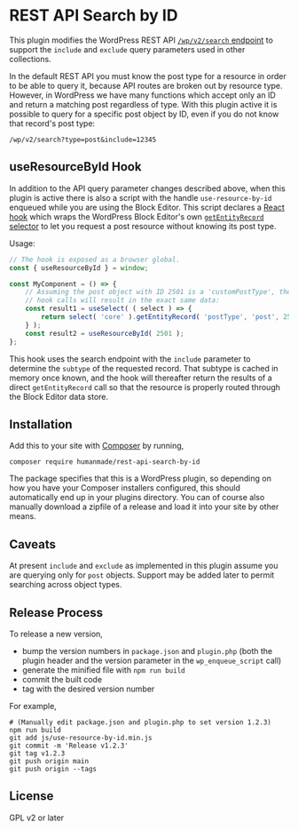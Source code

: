 # REST API Search by ID

This plugin modifies the WordPress REST API [`/wp/v2/search` endpoint](https://developer.wordpress.org/rest-api/reference/search-results/) to support the `include` and `exclude` query parameters used in other collections.

In the default REST API you must know the post type for a resource in order to be able to query it, because API routes are broken out by resource type. However, in WordPress we have many functions which accept only an ID and return a matching post regardless of type. With this plugin active it is possible to query for a specific post object by ID, even if you do not know that record's post type:

```
/wp/v2/search?type=post&include=12345
```

## useResourceById Hook

In addition to the API query parameter changes described above, when this plugin is active there is also a script with the handle `use-resource-by-id` enqueued while you are using the Block Editor. This script declares a [React hook](https://reactjs.org/docs/hooks-intro.html) which wraps the WordPress Block Editor's own [`getEntityRecord` selector](https://developer.wordpress.org/block-editor/reference-guides/data/data-core/#getentityrecord) to let you request a post resource without knowing its post type.

Usage:

```js
// The hook is exposed as a browser global.
const { useResourceById } = window;

const MyComponent = () => {
	// Assuming the post object with ID 2501 is a 'customPostType', these two
	// hook calls will result in the exact same data:
	const result1 = useSelect( ( select ) => {
		return select( 'core' ).getEntityRecord( 'postType', 'post', 2501 );
	} );
	const result2 = useResourceById( 2501 );
};
```

This hook uses the search endpoint with the `include` parameter to determine the `subtype` of the requested record. That subtype is cached in memory once known, and the hook will thereafter return the results of a direct `getEntityRecord` call so that the resource is properly routed through the Block Editor data store.

## Installation

Add this to your site with [Composer](https://getcomposer.org/) by running,

```
composer require humanmade/rest-api-search-by-id
```

The package specifies that this is a WordPress plugin, so depending on how you have your Composer installers configured, this should automatically end up in your plugins directory. You can of course also manually download a zipfile of a release and load it into your site by other means.

## Caveats

At present `include` and `exclude` as implemented in this plugin assume you are querying only for `post` objects. Support may be added later to permit searching across object types.

## Release Process

To release a new version,

- bump the version numbers in `package.json` and `plugin.php` (both the plugin header and the version parameter in the `wp_enqueue_script` call)
- generate the minified file with `npm run build`
- commit the built code
- tag with the desired version number

For example,
```
# (Manually edit package.json and plugin.php to set version 1.2.3)
npm run build
git add js/use-resource-by-id.min.js
git commit -m 'Release v1.2.3'
git tag v1.2.3
git push origin main
git push origin --tags
```

## License

GPL v2 or later
